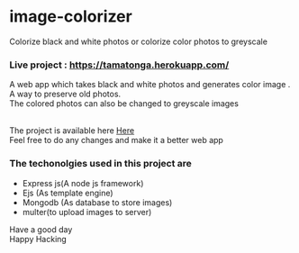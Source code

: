 # image-colorizer
Colorize black and white photos or colorize color photos to greyscale

<h3>
  Live project : <a href="https://tamatonga.herokuapp.com/">https://tamatonga.herokuapp.com/</a>
 </h3>


A web app which takes black and white photos and generates color image . A way to preserve old photos.
<br>
The colored photos can also be changed to greyscale images

<br>
The project is available here
<a href="https://tamatonga.herokuapp.com/">
Here
</a>

<br>
Feel free to do any changes and make it a better web app 
<br>

<h3>
The techonolgies used in this project are
</h3>

<ul>
<li>
Express js(A node js framework)
</li>
<li>
Ejs (As template engine)
</li>
<li>
Mongodb (As database to store images)
</li>
<li>
multer(to upload images to server)
</li>

</ul>

Have a good day
<br>
Happy Hacking
